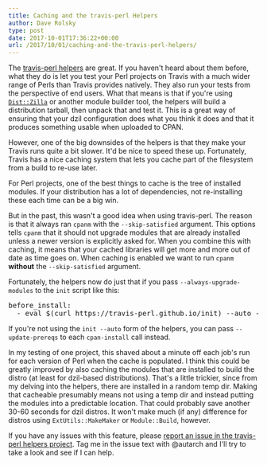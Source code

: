 ```yaml
---
title: Caching and the travis-perl Helpers
author: Dave Rolsky
type: post
date: 2017-10-01T17:36:22+00:00
url: /2017/10/01/caching-and-the-travis-perl-helpers/
---
```

The [travis-perl helpers][1] are great. If you haven't heard about them before, what they do is let you test your Perl projects on Travis with a much wider range of Perls than Travis provides natively. They also run your tests from the perspective of end users. What that means is that if you're using [<code class="">Dist::Zilla</code>][2] or another module builder tool, the helpers will build a distribution tarball, then unpack that and test it. This is a great way of ensuring that your dzil configuration does what you think it does and that it produces something usable when uploaded to CPAN.

However, one of the big downsides of the helpers is that they make your Travis runs quite a bit slower. It'd be nice to speed these up. Fortunately, Travis has a nice caching system that lets you cache part of the filesystem from a build to re-use later.

For Perl projects, one of the best things to cache is the tree of installed modules. If your distribution has a lot of dependencies, not re-installing these each time can be a big win.

But in the past, this wasn't a good idea when using travis-perl. The reason is that it always ran `cpanm` with the <code class="">--skip-satisfied</code> argument. This options tells <code class="">cpanm</code> that it should not upgrade modules that are already installed unless a newer version is explicitly asked for. When you combine this with caching, it means that your cached libraries will get more and more out of date as time goes on. When caching is enabled we want to run `cpanm` **without** the <code class="">--skip-satisfied</code> argument.

Fortunately, the helpers now do just that if you pass <code class="">--always-upgrade-modules</code> to the <code class="">init</code> script like this:

<pre class="lang:yaml decode:true">before_install:
  - eval $(curl https://travis-perl.github.io/init) --auto --always-upgrade-modules</pre>

If you're not using the <code class="">init --auto</code> form of the helpers, you can pass <code class="">--update-prereqs</code> to each <code class="">cpan-install</code> call instead.

In my testing of one project, this shaved about a minute off each job's run for each version of Perl when the cache is populated. I think this could be greatly improved by also caching the modules that are installed to build the distro (at least for dzil-based distributions). That's a little trickier, since from my delving into the helpers, there are installed in a random temp dir. Making that cacheable presumably means not using a temp dir and instead putting the modules into a predictable location. That could probably save another 30-60 seconds for dzil distros. It won't make much (if any) difference for distros using <code class="">ExtUtils::MakeMaker</code> or <code class="">Module::Build</code>, however.

If you have any issues with this feature, please [report an issue in the travis-perl helpers project][3]. Tag me in the issue text with @autarch and I'll try to take a look and see if I can help.

 [1]: https://github.com/travis-perl/helpers
 [2]: https://metacpan.org/release/Dist-Zilla
 [3]: https://github.com/travis-perl/helpers/issues